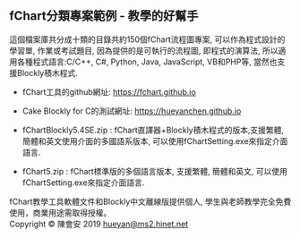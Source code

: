 fChart分類專案範例 - 教學的好幫手
-------------------------------
這個檔案庫共分成十類的目錄共約150個fChart流程圖專案, 可以作為程式設計的學習單, 作業或考試題目, 因為提供的是可執行的流程圖, 即程式的演算法, 所以適用各種程式語言:C/C++, C#, Python, Java, JavaScript, VB和PHP等, 當然也支援Blockly積木程式.

* fChart工具的github網址: https://fchart.github.io

* Cake Blockly for C的測試網址: https://hueyanchen.github.io

* fChartBlockly5.4SE.zip : fChart直譯器+Blockly積木程式的版本,支援繁體, 簡體和英文使用介面的多國語系版本, 可以使用fChartSetting.exe來指定介面語言. 

* fChart5.zip : fChart標準版的多個語言版本, 支援繁體, 簡體和英文, 可以使用fChartSetting.exe來指定介面語言.

fChart教學工具軟體文件和Blockly中文離線版提供個人, 學生與老師教學完全免費使用，商業用途需取得授權。<br/>
             Copyright &copy; 陳會安 2019 hueyan@ms2.hinet.net</p>
